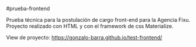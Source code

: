 #prueba-frontend

Prueba técnica para la postulación de cargo front-end para la Agencia Fixu. Proyecto realizado con HTML y con el framework de css Materialize.

View de proyecto:
https://gonzalo-barra.github.io/test-frontend/
